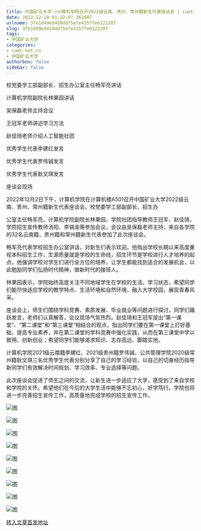 ```yaml
---
title: 中国矿业大学->计算机学院召开2022级云南、贵州、常州籍新生代表座谈会 | cumt.net.cn
date: 2022-12-10 01:22:07.361687
urlname: 3fe1d49ed418dd75efe4157fe612120f
slug: 3fe1d49ed418dd75efe4157fe612120f
tags: 
- 中国矿业大学
categories:
- cumt.net.cn
- 中国矿业大学
authorbox: false
sidebar: false
---
```

校党委学工部副部长、招生办公室主任畅军亮讲话

计算机学院副院长林果园讲话

吴保磊老师主持会议

王冠军老师讲述学习方法

赵佳琦老师介绍人工智能社团  

优秀学生代表李建红发言  

优秀学生代表罗伟铖发言

优秀学生代表耿文琪发言

座谈会现场  

2022年12月2日下午，计算机学院在计算机楼A501召开中国矿业大学2022级云南、贵州、常州籍新生代表座谈会。校党委学工部副部长、招生办
<!--more-->
公室主任畅军亮，计算机学院副院长林果园，学院社团指导教师王冠军、赵佳琦，学院招生宣传教师汤阳、李锡渝等参加会议，会议由吴保磊老师主持，来自各学院的32名云南籍、贵州籍和常州籍新生代表参加了此次座谈会。

畅军亮代表学校招生办公室讲话，对新生们表示欢迎。他指出学校长期以来高度重视本科招生工作，生源质量就是学校的生命线，招生环节是学校进行人才培养的起点。他强调学校对学生们进行全方位的培养，让学生都能找到适合的发展机会，以此勉励同学们弘扬时代精神，做新时代的接班人。

林果园表示，学院始终高度关注不同地域学生在学校的生活、学习状态，希望同学们能尽快适应学校的教学特点、生活环境和自然环境，融入大学校园，展现青春风采。

座谈会上，师生们围绕学科竞赛、素质发展、毕业就业等问题进行探讨，同学们踊跃发言，老师们认真解答，会议现场气氛热烈。赵佳琦和王冠军提出“第一课堂”、“第二课堂”和“第三课堂”相结合的观点，指出同学们要在第一课堂上打好基础，提高专业素养，并在第二课堂的学科竞赛中强化实践，从而在第三课堂中学以致用、创新创业；希望同学们能够渴求知识、志存高远、脚踏实地。

计算机学院2021级云南籍李建红、2021级贵州籍罗伟铖、公共管理学院2020级常州籍耿文琪三名优秀学生代表分别分享了自己的学习经验，以自己的切身经历指导新同学们有效解决时间规划、学习效率、专业选择等问题。

此次座谈会促进了师生之间的交流，让新生进一步适应了大学，感受到了来自学校和学院的关怀。希望他们在今后的大学生活中能够不忘初心，好学笃行。学院也将进一步完善招生宣传工作，高质量地完成学校的招生宣传工作。

![图](http://xwzx.cumt.edu.cn/_upload/article/images/02/be/582069df47b3ad04fa810a322938/9a06324e-3ea2-4f15-90b8-dc728dbfeee0.png)

![图](http://xwzx.cumt.edu.cn/_upload/article/images/02/be/582069df47b3ad04fa810a322938/ae743dee-3a67-46f8-a591-14bd35ed77df.png)

![图](http://xwzx.cumt.edu.cn/_upload/article/images/02/be/582069df47b3ad04fa810a322938/e83d8751-8a40-4d1c-b83b-b6b9d4a69847.png)

![图](http://xwzx.cumt.edu.cn/_upload/article/images/02/be/582069df47b3ad04fa810a322938/b2f7041a-76e2-4866-865b-104831415882.png)

![图](http://xwzx.cumt.edu.cn/_upload/article/images/02/be/582069df47b3ad04fa810a322938/50dae928-303d-4500-a764-61d9ca580f6a.png)

![图](http://xwzx.cumt.edu.cn/_upload/article/images/02/be/582069df47b3ad04fa810a322938/e339a06e-ff61-4908-a5ed-93d5c5880c2a.png)

![图](http://xwzx.cumt.edu.cn/_upload/article/images/02/be/582069df47b3ad04fa810a322938/c9e09df9-21b9-4c3c-a6e7-93706b19723f.png)

![图](http://xwzx.cumt.edu.cn/_upload/article/images/02/be/582069df47b3ad04fa810a322938/efad92ad-3b2c-460b-888f-1266eea19fff.png)

![图](http://xwzx.cumt.edu.cn/_upload/article/images/02/be/582069df47b3ad04fa810a322938/538c28fc-04d0-4986-8140-b711f61933b8.png)

[转入文章首发地址](http://xwzx.cumt.edu.cn/bc/5f/c523a638047/page.htm)